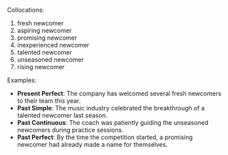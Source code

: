 Collocations:
1. fresh newcomer
2. aspiring newcomer
3. promising newcomer
4. inexperienced newcomer
5. talented newcomer
6. unseasoned newcomer
7. rising newcomer

Examples:
- **Present Perfect**: The company has welcomed several fresh newcomers to their team this year.
- **Past Simple**: The music industry celebrated the breakthrough of a talented newcomer last season.
- **Past Continuous**: The coach was patiently guiding the unseasoned newcomers during practice sessions. 
- **Past Perfect**: By the time the competition started, a promising newcomer had already made a name for themselves.